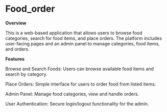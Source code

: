 # Food_order
**Overview**

This is a web-based application that allows users to browse food categories, search for food items, and place orders. The platform includes user-facing pages and an admin panel to manage categories, food items, and orders.

**Features**

Browse and Search Foods: Users can browse available food items and search by category.

Place Orders: Simple interface for users to order food from listed items.

Admin Panel: Manage food categories, view and handle orders.

User Authentication: Secure login/logout functionality for the admin.
